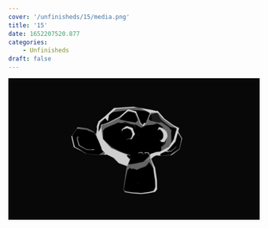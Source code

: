 ```yaml
---
cover: '/unfinisheds/15/media.png'
title: '15'
date: 1652207520.877
categories:
    - Unfinisheds
draft: false
---
```


![](media.png)

                